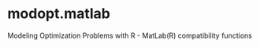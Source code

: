 modopt.matlab
=============

Modeling Optimization Problems with R - MatLab(R) compatibility functions
